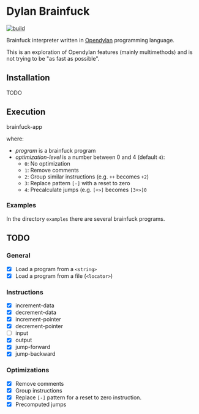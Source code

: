 # Dylan Brainfuck 

[![build](https://github.com/fraya/dylan-brainfuck/actions/workflows/build-and-test.yml/badge.svg)](https://github.com/fraya/dylan-brainfuck/actions/workflows/build-and-test.yml)

Brainfuck interpreter written in [Opendylan](https://opendylan.org/)
programming language.

This is an exploration of Opendylan features (mainly multimethods) and
is not trying to be "as fast as possible".

## Installation

TODO

## Execution

  brainfuck-app <program> <optimization-level>

where:

- _program_ is a brainfuck program
- _optimization-level_ is a number between 0 and 4 (default `4`):
    - `0`: No optimization
    - `1`: Remove comments
    - `2`: Group similar instructions (e.g. `++` becomes `+2`)
    - `3`: Replace pattern `[-]` with a reset to zero
    - `4`: Precalculate jumps (e.g. `[+>]` becomes `[3+>]0`

### Examples

In the directory `examples` there are several brainfuck programs.

## TODO

### General

- [X] Load a program from a `<string>`
- [X] Load a program from a file (`<locator>`)

### Instructions

- [X] increment-data 
- [X] decrement-data
- [X] increment-pointer
- [X] decrement-pointer
- [ ] input
- [X] output
- [X] jump-forward
- [X] jump-backward

### Optimizations

- [X] Remove comments
- [X] Group instructions
- [X] Replace `[-]` pattern for a reset to zero instruction.
- [X] Precomputed jumps
